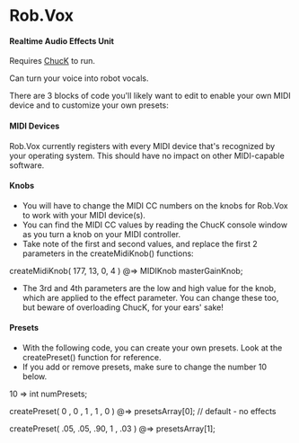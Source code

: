 Rob.Vox
========

#### Realtime Audio Effects Unit ####

Requires [ChucK](http://chuck.cs.princeton.edu/) to run.

Can turn your voice into robot vocals.

There are 3 blocks of code you'll likely want to edit to enable your own MIDI device and to customize your own presets:

#### MIDI Devices ####

Rob.Vox currently registers with every MIDI device that's recognized by your operating system. This should have no impact on other MIDI-capable software.

#### Knobs ####

* You will have to change the MIDI CC numbers on the knobs for Rob.Vox to work with your MIDI device(s).
* You can find the MIDI CC values by reading the ChucK console window as you turn a knob on your MIDI controller.
* Take note of the first and second values, and replace the first 2 parameters in the createMidiKnob() functions:

createMidiKnob( 177, 13, 0, 4 ) @=> MIDIKnob masterGainKnob;

* The 3rd and 4th parameters are the low and high value for the knob, which are applied to the effect parameter. You can change these too, but beware of overloading ChucK, for your ears' sake!

#### Presets ####

* With the following code, you can create your own presets. Look at the createPreset() function for reference.
* If you add or remove presets, make sure to change the number 10 below.

10 => int numPresets;

createPreset( 0  , 0  , 1  , 1  , 0  ) @=> presetsArray[0]; // default - no effects

createPreset( .05, .05, .90, 1 , .03 ) @=> presetsArray[1];
